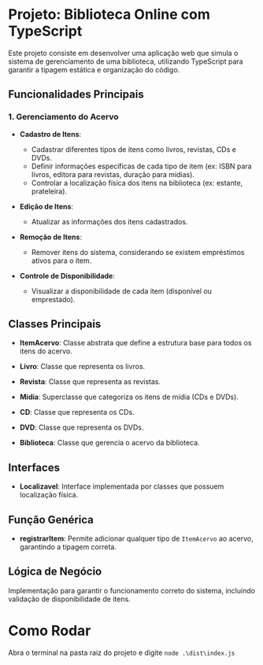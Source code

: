 # Projeto: Biblioteca Online com TypeScript

Este projeto consiste em desenvolver uma aplicação web que simula o sistema de gerenciamento de uma biblioteca, utilizando TypeScript para garantir a tipagem estática e organização do código.

## Funcionalidades Principais

### 1. Gerenciamento do Acervo
- **Cadastro de Itens**: 
  - Cadastrar diferentes tipos de itens como livros, revistas, CDs e DVDs.
  - Definir informações específicas de cada tipo de item (ex: ISBN para livros, editora para revistas, duração para mídias).
  - Controlar a localização física dos itens na biblioteca (ex: estante, prateleira).

- **Edição de Itens**: 
  - Atualizar as informações dos itens cadastrados.

- **Remoção de Itens**: 
  - Remover itens do sistema, considerando se existem empréstimos ativos para o item.

- **Controle de Disponibilidade**: 
  - Visualizar a disponibilidade de cada item (disponível ou emprestado).

## Classes Principais

- **ItemAcervo**: Classe abstrata que define a estrutura base para todos os itens do acervo.
  
- **Livro**: Classe que representa os livros.
  
- **Revista**: Classe que representa as revistas.
  
- **Midia**: Superclasse que categoriza os itens de mídia (CDs e DVDs).
  
- **CD**: Classe que representa os CDs.
  
- **DVD**: Classe que representa os DVDs.
  
- **Biblioteca**: Classe que gerencia o acervo da biblioteca.

## Interfaces

- **Localizavel**: Interface implementada por classes que possuem localização física.

## Função Genérica

- **registrarItem**: Permite adicionar qualquer tipo de `ItemAcervo` ao acervo, garantindo a tipagem correta.

## Lógica de Negócio

Implementação para garantir o funcionamento correto do sistema, incluindo validação de disponibilidade de itens.



# Como Rodar

Abra o terminal na pasta raiz do projeto e digite `node .\dist\index.js`

